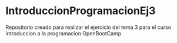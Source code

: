 # IntroduccionProgramacionEj3
Repositorio creado para realizar el ejercicio del tema 3 para el curso introduccion a la programacion OpenBootCamp

